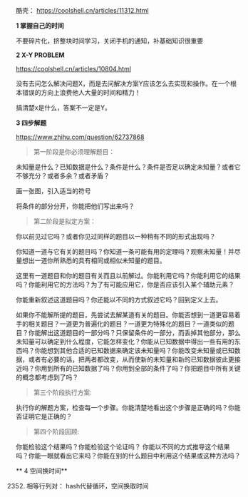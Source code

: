
酷壳： https://coolshell.cn/articles/11312.html

**1  掌握自己的时间**

不要碎片化，挤整块时间学习，关闭手机的通知，补基础知识很重要

**2  X-Y PROBLEM**  

https://coolshell.cn/articles/10804.html

没有去问怎么解决问题X，而是去问解决方案Y应该怎么去实现和操作。在一个根本错误的方向上浪费他人大量的时间和精力！

搞清楚x是什么，答案不一定是Y。

**3  四步解题**

https://www.zhihu.com/question/62737868

> 第一阶段是你必须理解题目：

未知量是什么？已知数据是什么？条件是什么？条件是否足以确定未知量？或者它不够充分？或者多余？或者矛盾？

画一张图，引入适当的符号

将条件的部分分开，你能把他们写出来吗？

> 第二阶段是拟定方案：

你以前见过它吗？或者你见过同样的题目以一种稍有不同的形式出现吗？

你知道一道与它有关的题目吗？你知道一条可能有用的定理吗？观察未知量！并尽量想出一道你所熟悉的具有相同或相似未知量的题目。

这里有一道题目和你的题目有关而且以前解过。你能利用它吗？你能利用它的结果吗？你能利用它的方法吗？为了有可能应用它，你是否应该引入某个辅助元素？

你能重新叙述这道题目吗？你还能以不同的方式叙述它吗？回到定义上去。

如果你不能解所提的题目，先尝试去解某道有关的题目。你能否想到一道更容易着手的相关题目？一道更为普遍化的题目？一道更为特殊化的题目？一道类似的题目？你能解出这道题目的一部分吗？只保留条件的一部分，而丢掉其他部分，那么未知量可以确定到什么程度，它能怎样变化？你能从已知数据中得出一些有用的东西吗？你能想到其他合适的已知数据来确定该未知量吗？你能改变未知量或已知数据，或者有必要的话，把两者都改变，从而使新的未知量和新的已知数据彼此更接近吗？你用到所有的已知数据了吗？你用到全部的条件了吗？你把题目中所有关键的概念都考虑到了吗？

> 第三个阶段执行方案:

执行你的解题方案，检查每一个步骤。你能清楚地看出这个步骤是正确的吗？你能否证明它是正确的？

> 第四个阶段回顾:

你能检验这个结果吗？你能检验这个论证吗？
你能以不同的方式推导这个结果吗？你能一眼就看出它来吗？你能在别的什么题目中利用这个结果或这种方法吗？


** 4 空间换时间**

2352. 相等行列对： hash代替循环，空间换取时间








